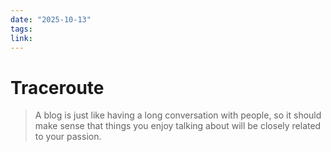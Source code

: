 ```yaml
---
date: "2025-10-13"
tags: 
link:
---
```


# Traceroute

> A blog is just like having a long conversation with people, so it should make sense that things you enjoy talking about will be closely related to your passion.


